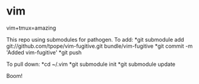 # vim
vim+tmux=amazing

This repo using submodules for pathogen. To add:
*git submodule add git://github.com/tpope/vim-fugitive.git bundle/vim-fugitive
*git commit -m 'Added vim-fugitive'
*git push

To pull down:
*cd ~/.vim
*git submodule init
*git submodule update

Boom!
